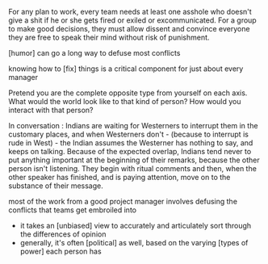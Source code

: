 
For any plan to work, every team needs at least one asshole who doesn't
give a shit if he or she gets fired or exiled or excommunicated.
For a group to make good decisions, they must allow dissent and convince
everyone they are free to speak their mind without risk of punishment.

[humor] can go a long way to defuse most conflicts

knowing how to [fix] things is a critical component for just about every manager

Pretend you are the complete opposite type from yourself on each axis.
What would the world look like to that kind of person? How would you
interact with that person?

In conversation : Indians are waiting for Westerners to interrupt them
in the customary places, and when Westerners don't - (because to
interrupt is rude in West) - the Indian assumes the Westerner has
nothing to say, and keeps on talking.
Because of the expected overlap, Indians tend never to put anything
important at the beginning of their remarks, because the other person
isn't listening. They begin with ritual comments and then, when the
other speaker has finished, and is paying attention, move on to the
substance of their message.

most of the work from a good project manager involves defusing the conflicts that teams get embroiled into
- it takes an [unbiased] view to accurately and articulately sort through the differences of opinion
- generally, it's often [political] as well, based on the varying [types of power] each person has
